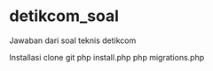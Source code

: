 # detikcom_soal
Jawaban dari soal teknis detikcom

Installasi
clone git
php install.php
php migrations.php

